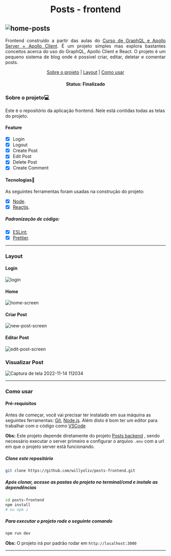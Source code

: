 
<h1 align="center">Posts - frontend</h1>

![home-posts](https://user-images.githubusercontent.com/40326598/201685067-0ce6c903-f963-4062-8a85-1a00fcfd99c9.png)
---

<p align="justify">
  Frontend construído a partir das aulas do <a href="https://www.udemy.com/course/curso-de-graphql-e-apollo-server-client/">Curso de GraphQL e Apollo Server + Apollo Client</a>. É um projeto simples mas explora bastantes conceitos acerca do uso do GraphQL,  Apollo Client e React. O projeto é um pequeno sistema de blog onde é possível criar, editar, deletar e comentar posts.
</p>

<p align="center">
 <a href="#sobre-o-projeto">Sobre o projeto</a> |
 <a href="#layout">Layout</a> | 
 <a href="#como-usar">Como usar</a>
</p>

<h4 align="center">
	 Status: Finalizado
</h4>
 
### Sobre o projeto💻

 Este é o repositório da aplicação frontend. Nele está contidas todas as telas do projeto. 

#### Feature

- [X] Login
- [X] Logout
- [X] Create Post
- [X] Edit Post
- [X] Delete Post
- [X] Create Comment

#### Tecnologias🚀

As seguintes ferramentas foram usadas na construção do projeto:

- [X] [Node](https://nodejs.org/pt-br/).
- [x] [Reactjs](https://reactjs.org/).

##### Padronização de código:

- [x] [ESLint](https://eslint.org/);
- [x] [Prettier](https://prettier.io/).
___
### Layout
#### Login
![login](https://user-images.githubusercontent.com/40326598/201689248-4050e5cd-1259-4d07-8bf2-74471e9d26ba.png)

#### Home
![home-screen](https://user-images.githubusercontent.com/40326598/201689425-a7890f90-b1de-4152-bf04-d4dda7e1975d.png)

#### Criar Post
![new-post-screen](https://user-images.githubusercontent.com/40326598/201689723-7be114a5-7247-4f27-8397-1afcc47b9494.png)

#### Editar Post
![edit-post-screen](https://user-images.githubusercontent.com/40326598/201690094-35649253-8819-4f9e-93b3-43dbdc2fabb0.png)

### Visualizar Post
![Captura de tela 2022-11-14 112034](https://user-images.githubusercontent.com/40326598/201691077-c47c480b-c72e-4604-b2b7-143bdbb06895.png)

___
### Como usar
#### Pré-requisitos

Antes de começar, você vai precisar ter instalado em sua máquina as seguintes ferramentas:
[Git](https://git-scm.com), [Node.js](https://nodejs.org/en/). Além disto é bom ter um editor para trabalhar com o código como [VSCode](https://code.visualstudio.com/)

**Obs:** Este projeto depende diretamente do projeto [Posts backend](https://github.com/willyoliv/posts-backend-graphql) , sendo necessário executar o server primeiro e configurar o arquivo `.env` com a url em que o projeto server está funcionando.

##### Clone este repositório
```bash
git clone https://github.com/willyoliv/posts-frontend.git
```
##### Após clonar, acesse as pastas do projeto no terminal/cmd e instale as dependências
```bash
cd posts-frontend
npm install
# ou npm i
```

##### Para executar o projeto rode o seguinte comando
```bash
npm run dev
```

**Obs:** O projeto irá por padrão rodar em `http://localhost:3000`

---

